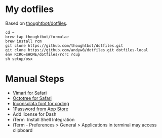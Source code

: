 # My dotfiles

Based on [thoughtbot/dotfiles](https://github.com/thoughtbot/dotfiles).

```
cd ~
brew tap thoughtbot/formulae
brew install rcm
git clone https://github.com/thoughtbot/dotfiles.git
git clone https://github.com/andyw8/dotfiles.git dotfiles-local
env RCRC=$HOME/dotfiles/rcrc rcup
sh setup/osx
```

# Manual Steps

* [Vimari for Safari](https://github.com/guyht/vimari/releases/latest)
* [Octotree for Safari](https://github.com/buunguyen/octotree)
* [Inconsolata font for coding](https://www.google.com/fonts#UsePlace:use/Collection:Inconsolata)
* [1Password from App Store](https://itunes.apple.com/us/app/1password-password-manager-and-secure-wallet/id443987910?mt=12)
* Add license for Dash
* iTerm ­ Install Shell Integration
* iTerm - Preferences > General > Applications in terminal may access clipboard
